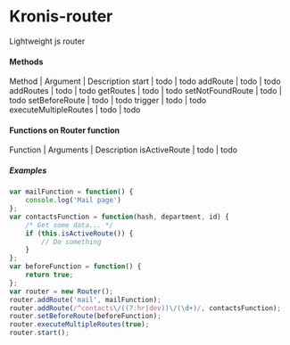 # Kronis-router
Lightweight js router

#### Methods
Method | Argument | Description
start | todo | todo
addRoute | todo | todo
addRoutes | todo | todo
getRoutes | todo | todo
setNotFoundRoute | todo | todo
setBeforeRoute | todo | todo
trigger | todo | todo
executeMultipleRoutes | todo | todo

#### Functions on Router function
Function | Arguments | Description
isActiveRoute | todo | todo

##### Examples
```javascript
var mailFunction = function() {
    console.log('Mail page')
};
var contactsFunction = function(hash, department, id) {
    /* Get some data... */
    if (this.isActiveRoute()) {
        // Do something
    }
};
var beforeFunction = function() {
    return true;
};
var router = new Router();
router.addRoute('mail', mailFunction);
router.addRoute(/^contacts\/((?:hr|dev))\/(\d+)/, contactsFunction);
router.setBeforeRoute(beforeFunction);
router.executeMultipleRoutes(true);
router.start();
```
